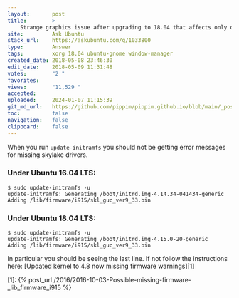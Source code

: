 ```yaml
---
layout:       post
title:        >
    Strange graphics issue after upgrading to 18.04 that affects only one user account
site:         Ask Ubuntu
stack_url:    https://askubuntu.com/q/1033800
type:         Answer
tags:         xorg 18.04 ubuntu-gnome window-manager
created_date: 2018-05-08 23:46:30
edit_date:    2018-05-09 11:31:48
votes:        "2 "
favorites:    
views:        "11,529 "
accepted:     
uploaded:     2024-01-07 11:15:39
git_md_url:   https://github.com/pippim/pippim.github.io/blob/main/_posts/2018/2018-05-08-Strange-graphics-issue-after-upgrading-to-18.04-that-affects-only-one-user-account.md
toc:          false
navigation:   false
clipboard:    false
---
```


When you run `update-initramfs` you should not be getting error messages for missing skylake drivers.

### Under Ubuntu 16.04 LTS:

``` 
$ sudo update-initramfs -u
update-initramfs: Generating /boot/initrd.img-4.14.34-041434-generic
Adding /lib/firmware/i915/skl_guc_ver9_33.bin
```

### Under Ubuntu 18.04 LTS:

``` 
$ sudo update-initramfs -u
update-initramfs: Generating /boot/initrd.img-4.15.0-20-generic
Adding /lib/firmware/i915/skl_guc_ver9_33.bin
```

In particular you should be seeing the last line. If not follow the instructions here: [Updated kernel to 4.8 now missing firmware warnings][1]


  [1]: {% post_url /2016/2016-10-03-Possible-missing-firmware-_lib_firmware_i915 %}

